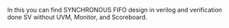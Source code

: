  In this you can find SYNCHRONOUS FIFO design in verilog and verification done SV without UVM, Monitor, and Scoreboard.
